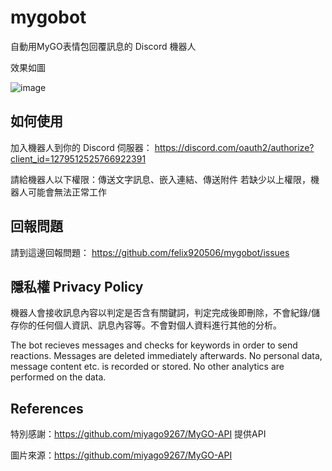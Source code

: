# mygobot

自動用MyGO表情包回覆訊息的 Discord 機器人

效果如圖

![image](https://github.com/user-attachments/assets/dd372f19-ef42-4815-a6d8-1361982bcc44)

## 如何使用

加入機器人到你的 Discord 伺服器：
https://discord.com/oauth2/authorize?client_id=1279512525766922391

請給機器人以下權限：傳送文字訊息、嵌入連結、傳送附件
若缺少以上權限，機器人可能會無法正常工作

## 回報問題

請到這邊回報問題：
https://github.com/felix920506/mygobot/issues

## 隱私權 Privacy Policy

機器人會接收訊息內容以判定是否含有關鍵詞，判定完成後即刪除，不會紀錄/儲存你的任何個人資訊、訊息內容等。不會對個人資料進行其他的分析。

The bot recieves messages and checks for keywords in order to send reactions. Messages are deleted immediately afterwards. No personal data, message content etc. is recorded or stored. No other analytics are performed on the data.

## References

特別感謝：https://github.com/miyago9267/MyGO-API 提供API

圖片來源：https://github.com/miyago9267/MyGO-API

